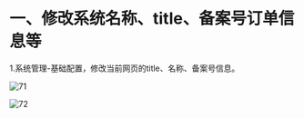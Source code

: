 # 一、修改系统名称、title、备案号订单信息等

1.系统管理-基础配置，修改当前网页的title、名称、备案号信息。

![71](http://tradeany-test.oss-cn-qingdao.aliyuncs.com/2020/10/12/MjAyMDEwMTIxMDEwMjM3MQ==.png)

![72](http://tradeany-test.oss-cn-qingdao.aliyuncs.com/2020/10/12/MjAyMDEwMTIxMDExMTY3Mg==.png)
